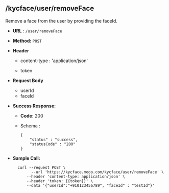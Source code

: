 ## /kycface/user/removeFace

Remove a face from the user by providing the faceId.


* **URL** : `/user/removeFace`
  
* **Method:** `POST`

* **Header**
	
	- content-type : 'application/json'
	
	- token
	
* **Request Body**

	- userId
	- faceId
	  
* **Success Response:**

  * **Code:** 200 <br />
  * Schema : 
		
			
		{
			"status" : "success",
			"statusCode" : "200"
		}
		
	

* **Sample Call:**

   	
    	curl --request POST \
  			  --url 'https://kycface.mooo.com/kycface/user/removeFace' \
            --header 'content-type: application/json' \
            --header 'token: {{token}}' \
            --data '{"userId":"+910123456789", "faceId" : "testId"}'
    	
    	
